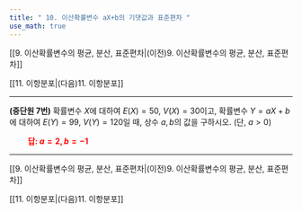 ```yaml
---
title: " 10. 이산확률변수 aX+b의 기댓값과 표준편차 "
use_math: true
---
```

[[9. 이산확률변수의 평균, 분산, 표준편차|(이전)9. 이산확률변수의 평균, 분산, 표준편차]] 

[[11. 이항분포|(다음)11. 이항분포]]

***

**(중단원 7번)** 확률변수 $X$에 대하여 $E(X)=50$, $V(X)=30$이고, 확률변수 $Y=aX+b$에 대하여 $E(Y)=99$, $V(Y)=120$일 때, 상수 $a, b$의 값을 구하시오. (단, $a>0$)

**<span style="color: red;">$\qquad$답: $a=2, b=-1$</span>**





***
[[9. 이산확률변수의 평균, 분산, 표준편차|(이전)9. 이산확률변수의 평균, 분산, 표준편차]] 

[[11. 이항분포|(다음)11. 이항분포]]